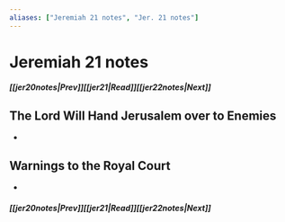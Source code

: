 ```yaml
---
aliases: ["Jeremiah 21 notes", "Jer. 21 notes"]
---
```

# Jeremiah 21 notes
##### <span class=arrow-left></span>[[jer20notes|Prev]]<span class=navigation-separator></span>[[jer21|Read]]<span class=navigation-separator></span>[[jer22notes|Next]]<span class=arrow-right></span>
## The Lord Will Hand Jerusalem over to Enemies
- 
## Warnings to the Royal Court
- 
##### <span class=arrow-left></span>[[jer20notes|Prev]]<span class=navigation-separator></span>[[jer21|Read]]<span class=navigation-separator></span>[[jer22notes|Next]]<span class=arrow-right></span>